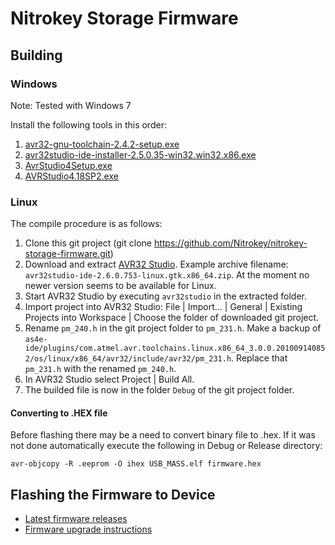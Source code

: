 Nitrokey Storage Firmware
=========================

## Building

### Windows
Note: Tested with Windows 7

Install the following tools in this order:

1. [avr32-gnu-toolchain-2.4.2-setup.exe](http://www.atmel.com/System/BaseForm.aspx?target=tcm:26-17439)
2. [avr32studio-ide-installer-2.5.0.35-win32.win32.x86.exe](http://www.atmel.com/tools/studioarchive.aspx)
3. [AvrStudio4Setup.exe](http://www.atmel.com/tools/studioarchive.aspx)
4. [AVRStudio4.18SP2.exe](http://www.atmel.com/System/BaseForm.aspx?target=tcm:26-41051)

### Linux

The compile procedure is as follows:
1. Clone this git project (git clone https://github.com/Nitrokey/nitrokey-storage-firmware.git)
2. Download and extract [AVR32 Studio](http://www.atmel.com/tools/Archive/AVR32STUDIO2_6.aspx). Example archive filename: `avr32studio-ide-2.6.0.753-linux.gtk.x86_64.zip`. At the moment no newer version seems to be available for Linux.
3. Start AVR32 Studio by executing `avr32studio` in the extracted folder.
4. Import project into AVR32 Studio: File | Import... | General | Existing Projects into Workspace | Choose the folder of downloaded git project.
5. Rename `pm_240.h` in the git project folder to `pm_231.h`. Make a backup of `as4e-ide/plugins/com.atmel.avr.toolchains.linux.x86_64_3.0.0.201009140852/os/linux/x86_64/avr32/include/avr32/pm_231.h`. Replace that `pm_231.h` with the renamed `pm_240.h`.
6. In AVR32 Studio select Project | Build All.
7. The builded file is now in the folder `Debug` of the git project folder.

#### Converting to .HEX file
Before flashing there may be a need to convert binary file to .hex. If it was not done automatically execute the following in Debug or Release directory:
```
avr-objcopy -R .eeprom -O ihex USB_MASS.elf firmware.hex
```

## Flashing the Firmware to Device

- [Latest firmware releases](https://github.com/Nitrokey/nitrokey-storage-firmware/releases/latest)
- [Firmware upgrade instructions](https://www.nitrokey.com/en/doc/firmware-update-storage)

